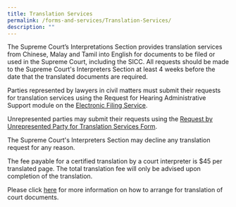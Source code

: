 ```yaml
---
title: Translation Services
permalink: /forms-and-services/Translation-Services/
description: ""
---
```

The Supreme Court’s Interpretations Section provides translation services from Chinese, Malay and Tamil into English for documents to be filed or used in the Supreme Court, including the SICC. All requests should be made to the Supreme Court's Interpreters Section at least 4 weeks before the date that the translated documents are required.

Parties represented by lawyers in civil matters must submit their requests for translation services using the Request for Hearing Administrative Support module on the [Electronic Filing Service](https://www.judiciary.gov.sg/services/elitigation).

Unrepresented parties may submit their requests using the [Request by Unrepresented Party for Translation Services Form](https://form.gov.sg/#!/6098eccc1916c800111e359c).

The Supreme Court's Interpreters Section may decline any translation request for any reason.

The fee payable for a certified translation by a court interpreter is $45 per translated page. The total translation fee will only be advised upon completion of the translation.

Please click [here](https://www.judiciary.gov.sg/services/translation-court-documents) for more information on how to arrange for translation of court documents.